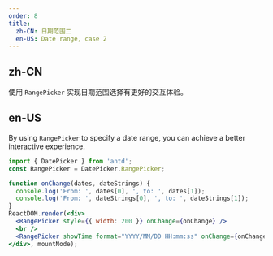 ```yaml
---
order: 8
title:
  zh-CN: 日期范围二
  en-US: Date range, case 2
---
```


## zh-CN

使用 `RangePicker` 实现日期范围选择有更好的交互体验。

## en-US

By using `RangePicker` to specify a date range, you can achieve a better interactive experience.



````jsx
import { DatePicker } from 'antd';
const RangePicker = DatePicker.RangePicker;

function onChange(dates, dateStrings) {
  console.log('From: ', dates[0], ', to: ', dates[1]);
  console.log('From: ', dateStrings[0], ', to: ', dateStrings[1]);
}
ReactDOM.render(<div>
  <RangePicker style={{ width: 200 }} onChange={onChange} />
  <br />
  <RangePicker showTime format="YYYY/MM/DD HH:mm:ss" onChange={onChange} />
</div>, mountNode);
````
